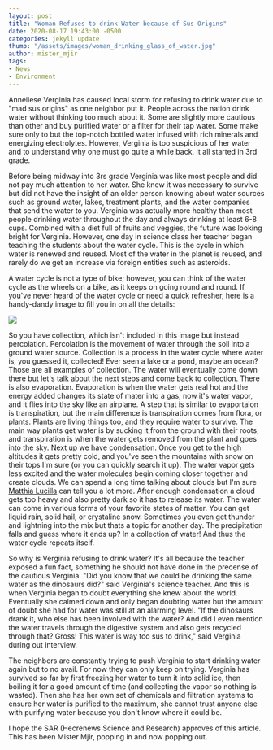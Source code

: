 ```yaml
---
layout: post
title: "Woman Refuses to drink Water because of Sus Origins"
date: 2020-08-17 19:43:00 -0500
categories: jekyll update
thumb: "/assets/images/woman_drinking_glass_of_water.jpg"
author: mister_mjir
tags:
- News
- Environment
---
```


Anneliese Verginia has caused local storm for refusing to drink water due to "mad sus origins" as one neighbor put it. People across the nation drink water without
thinking too much about it. Some are slightly more cautious than other and buy purified water or a filter for their tap water. Some make sure only to but the top-notch
bottled water infused with rich minerals and energizing electrolytes. However, Verginia is too suspicious of her water and to understand why one must go quite a while
back. It all started in 3rd grade.

Before being midway into 3rs grade Verginia was like most people and did not pay much attention to her water. She knew it was necessary to survive but did not have
the insight of an older person knowing about water sources such as ground water, lakes, treatment plants, and the water companies that send the water to you.
Verginia was actually more healthy than most people drinking water throughout the day and always drinking at least 6-8 cups. Combined with a diet full of fruits and
veggies, the future was looking bright for Verginia. However, one day in science class her teacher began teaching the students about the water cycle. This is the cycle
in which water is renewed and reused. Most of the water in the planet is reused, and rarely do we get an increase via foreign entities such as asteroids.

A water cycle is not a type of bike; however, you can think of the water cycle as the wheels on a bike, as it keeps on going round and round. If you've never heard of
the water cycle or need a quick refresher, here is a handy-dandy image to fill you in on all the details:

![](https://hecrenews.github.io/assets/images/water_cycle.jpg)

So you have collection, which isn't included in this image but instead percolation. Percolation is the movement of water through the soil into a ground water source.
Collection is a process in the water cycle where water is, you guessed it, collected! Ever seen a lake or a pond, maybe an ocean? Those are all examples of collection.
The water will eventually come down there but let's talk about the next steps and come back to collection. There is also evaporation. Evaporation is when the water
gets real hot and the energy added changes its state of mater into a gas, now it's water vapor, and it flies into the sky like an airplane. A step that is similar to
evaportaion is transpiration, but the main difference is transpiration comes from flora, or plants. Plants are living things too, and they require water to survive.
The main way plants get water is by sucking it from the ground with their roots, and transpiration is when the water gets removed from the plant and goes into the sky.
Next up we have condensation. Once you get to the high altitudes it gets pretty cold, and you've seen the mountains with snow on their tops I'm sure (or you can
quickly search it up). The water vapor gets less excited and the water molecules begin coming closer together and create clouds. We can spend a long time talking about
clouds but I'm sure [Matthia Lucilla](https://hecrenews.github.io/jekyll/update/2020/07/30/local-man-eats-clouds-taste-like-cotton-candy.html) can tell you a lot more.
After enough condensation a cloud gets too heavy and also pretty dark so it has to release its water. The water can come in various forms of your favorite states of
matter. You can get liquid rain, solid hail, or crystaline snow. Sometimes you even get thunder and lightning into the mix but thats a topic for another day. The
precipitation falls and guess where it ends up? In a collection of water! And thus the water cycle repeats itself.

So why is Verginia refusing to drink water? It's all because the teacher exposed a fun fact, something he should not have done in the precense of the cautious
Verginia. "Did you know that we could be drinking the same water as the dinosaurs did?" said Verginia's science teacher. And this is when Verginia began to doubt
everything she knew about the world. Eventually she calmed down and only began doubting water but the amount of doubt she had for water was still at an alarming
level. "If the dinosaurs drank it, who else has been involved with the water? And did I even mention the water travels through the digestive system and also gets
recycled through that? Gross! This water is way too sus to drink," said Verginia during out interview.

The neighbors are constantly trying to push Verginia to start drinking water again but to no avail. For now they can only keep on trying. Verginia has survived so
far by first freezing her water to turn it into solid ice, then boiling it for a good amount of time (and collecting the vapor so nothing is wasted). Then she has
her own set of chemicals and filtration systems to ensure her water is purified to the maximum, she cannot trust anyone else with purifying water because you don't
know where it could be.

I hope the SAR (Hecrenews Science and Research) approves of this article. This has been Mister Mjir, popping in and now popping out.
